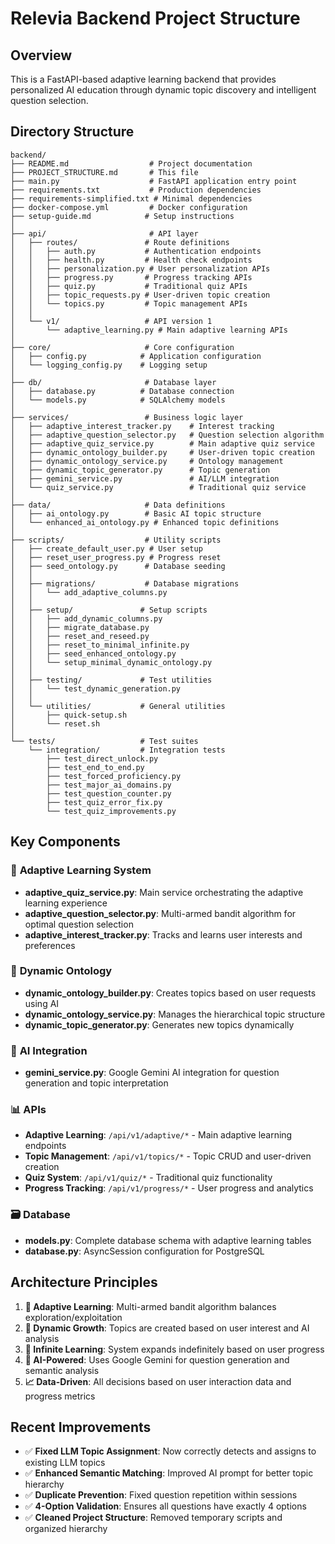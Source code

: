 # Relevia Backend Project Structure

## Overview
This is a FastAPI-based adaptive learning backend that provides personalized AI education through dynamic topic discovery and intelligent question selection.

## Directory Structure

```
backend/
├── README.md                  # Project documentation
├── PROJECT_STRUCTURE.md       # This file
├── main.py                    # FastAPI application entry point
├── requirements.txt           # Production dependencies
├── requirements-simplified.txt # Minimal dependencies
├── docker-compose.yml         # Docker configuration
├── setup-guide.md            # Setup instructions
│
├── api/                       # API layer
│   ├── routes/               # Route definitions
│   │   ├── auth.py           # Authentication endpoints
│   │   ├── health.py         # Health check endpoints
│   │   ├── personalization.py # User personalization APIs
│   │   ├── progress.py       # Progress tracking APIs
│   │   ├── quiz.py           # Traditional quiz APIs
│   │   ├── topic_requests.py # User-driven topic creation
│   │   └── topics.py         # Topic management APIs
│   │
│   └── v1/                   # API version 1
│       └── adaptive_learning.py # Main adaptive learning APIs
│
├── core/                     # Core configuration
│   ├── config.py            # Application configuration
│   └── logging_config.py    # Logging setup
│
├── db/                       # Database layer
│   ├── database.py          # Database connection
│   └── models.py            # SQLAlchemy models
│
├── services/                 # Business logic layer
│   ├── adaptive_interest_tracker.py    # Interest tracking
│   ├── adaptive_question_selector.py   # Question selection algorithm
│   ├── adaptive_quiz_service.py        # Main adaptive quiz service
│   ├── dynamic_ontology_builder.py     # User-driven topic creation
│   ├── dynamic_ontology_service.py     # Ontology management
│   ├── dynamic_topic_generator.py      # Topic generation
│   ├── gemini_service.py               # AI/LLM integration
│   └── quiz_service.py                 # Traditional quiz service
│
├── data/                     # Data definitions
│   ├── ai_ontology.py        # Basic AI topic structure
│   └── enhanced_ai_ontology.py # Enhanced topic definitions
│
├── scripts/                  # Utility scripts
│   ├── create_default_user.py # User setup
│   ├── reset_user_progress.py # Progress reset
│   ├── seed_ontology.py      # Database seeding
│   │
│   ├── migrations/           # Database migrations
│   │   └── add_adaptive_columns.py
│   │
│   ├── setup/               # Setup scripts
│   │   ├── add_dynamic_columns.py
│   │   ├── migrate_database.py
│   │   ├── reset_and_reseed.py
│   │   ├── reset_to_minimal_infinite.py
│   │   ├── seed_enhanced_ontology.py
│   │   └── setup_minimal_dynamic_ontology.py
│   │
│   ├── testing/             # Test utilities
│   │   └── test_dynamic_generation.py
│   │
│   └── utilities/           # General utilities
│       ├── quick-setup.sh
│       └── reset.sh
│
└── tests/                   # Test suites
    └── integration/         # Integration tests
        ├── test_direct_unlock.py
        ├── test_end_to_end.py
        ├── test_forced_proficiency.py
        ├── test_major_ai_domains.py
        ├── test_question_counter.py
        ├── test_quiz_error_fix.py
        └── test_quiz_improvements.py
```

## Key Components

### 🎯 **Adaptive Learning System**
- **adaptive_quiz_service.py**: Main service orchestrating the adaptive learning experience
- **adaptive_question_selector.py**: Multi-armed bandit algorithm for optimal question selection
- **adaptive_interest_tracker.py**: Tracks and learns user interests and preferences

### 🌳 **Dynamic Ontology**
- **dynamic_ontology_builder.py**: Creates topics based on user requests using AI
- **dynamic_ontology_service.py**: Manages the hierarchical topic structure
- **dynamic_topic_generator.py**: Generates new topics dynamically

### 🤖 **AI Integration**
- **gemini_service.py**: Google Gemini AI integration for question generation and topic interpretation

### 📊 **APIs**
- **Adaptive Learning**: `/api/v1/adaptive/*` - Main adaptive learning endpoints
- **Topic Management**: `/api/v1/topics/*` - Topic CRUD and user-driven creation
- **Quiz System**: `/api/v1/quiz/*` - Traditional quiz functionality
- **Progress Tracking**: `/api/v1/progress/*` - User progress and analytics

### 🗃️ **Database**
- **models.py**: Complete database schema with adaptive learning tables
- **database.py**: AsyncSession configuration for PostgreSQL

## Architecture Principles

1. **🎯 Adaptive Learning**: Multi-armed bandit algorithm balances exploration/exploitation
2. **🌱 Dynamic Growth**: Topics are created based on user interest and AI analysis
3. **🔄 Infinite Learning**: System expands indefinitely based on user progress
4. **🤖 AI-Powered**: Uses Google Gemini for question generation and semantic analysis
5. **📈 Data-Driven**: All decisions based on user interaction data and progress metrics

## Recent Improvements

- ✅ **Fixed LLM Topic Assignment**: Now correctly detects and assigns to existing LLM topics
- ✅ **Enhanced Semantic Matching**: Improved AI prompt for better topic hierarchy
- ✅ **Duplicate Prevention**: Fixed question repetition within sessions
- ✅ **4-Option Validation**: Ensures all questions have exactly 4 options
- ✅ **Cleaned Project Structure**: Removed temporary scripts and organized hierarchy